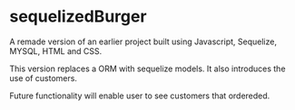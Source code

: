 # sequelizedBurger

A remade version of an earlier project built using Javascript, Sequelize, MYSQL, HTML and CSS.

This version replaces a ORM with sequelize models. It also introduces the use of customers. 

Future functionality will enable user to see customers that ordereded.
